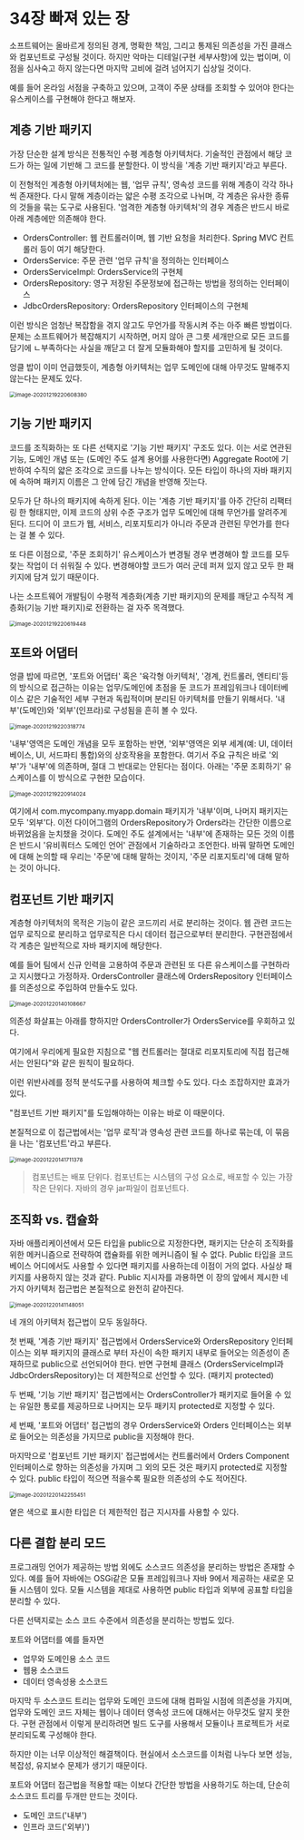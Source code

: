 # 34장 빠져 있는 장

소프트웨어는 올바르게 정의된 경계, 명확한 책임, 그리고 통제된 의존성을 가진 클래스와 컴포넌트로 구성될 것이다. 하지만 악마는 디테일(구현 세부사항)에 있는 법이며, 이점을 심사숙고 하지 않는다면 마지막 고비에 걸려 넘어지기 십상일 것이다.

예를 들어 온라임 서점을 구축하고 있으며, 고객이 주문 상태를 조회할 수 있어야 한다는 유스케이스를 구현해야 한다고 해보자.



## 계층 기반 패키지

가장 단순한 설계 방식은 전통적인 수평 계층형 아키텍처다. 기술적인 관점에서 해당 코드가 하는 일에 기반해 그 코드를 분할한다. 이 방식을 '계층 기반 패키지'라고 부른다.

이 전형적인 계층형 아키텍처에는  웹, '업무 규칙', 영속성 코드를 위해 계층이 각각 하나씩 존재한다. 다시 말해 계층이라는 얇은 수평 조각으로 나뉘며, 각 계층은 유사한 종류의 것들을 묶는 도구로 사용된다. '엄격한 계층형 아키텍처'의 경우 계층은 반드시 바로 아래 계층에만 의존해야 한다.

* OrdersController: 웹 컨트롤러이며, 웹 기반 요청을 처리한다. Spring MVC 컨트롤러 등이 여기 해당한다.
* OrdersService: 주문 관련 '업무 규칙'을 정의하는 인터페이스
* OrdersServiceImpl: OrdersService의 구현체
* OrdersRepository: 영구 저장된 주문정보에 접근하는 방법을 정의하는 인터페이스
* JdbcOrdersRepository: OrdersRepository 인터페이스의 구현체

이런 방식은 엄청난 복잡함을 겪지 않고도 무언가를 작동시켜 주는 아주 빠른 방법이다. 문제는 소프트웨어가 복잡해지기 시작하면, 머지 않아 큰 그릇 세개만으로 모든 코드를 담기에 ㄴ부족하다는 사실을 깨닫고 더 잘게 모듈화해야 할지를 고민하게 될 것이다.

엉클 밥이 이미 언급했듯이, 계층형 아키텍처는 업무 도메인에 대해 아무것도 말해주지 않는다는 문제도 있다. 

<img src="chapter-34.assets/image-20201219220608380.png" alt="image-20201219220608380" style="zoom:67%;" />



## 기능 기반 패키지

코드를 조직화하는 또 다른 선택지로 '기능 기반 패키지' 구조도 있다. 이는 서로 연관된 기능, 도메인 개념 또는 (도메인 주도 설계 용어를 사용한다면) Aggregate Root에 기반하여 수직의 얇은 조각으로 코드를 나누는 방식이다. 모든 타입이 하나의 자바 패키지에 속하며 패키지 이름은 그 안에 담긴 개념을 반영해 짓는다.

모두가 단 하나의 패키지에 속하게 된다. 이는 '계층 기반 패키지'를 아주 간단히 리팩터링 한 형태지만, 이제 코드의 상위 수준 구조가 업무 도메인에 대해 무언가를 알려주게 된다. 드디어 이 코드가 웹, 서비스, 리포지토리가 아니라 주문과 관련된 무언가를 한다는 걸 볼 수 있다.

또 다른 이점으로, '주문 조회하기' 유스케이스가 변경될 경우 변경해야 할 코드를 모두 찾는 작업이 더 쉬워질 수 있다. 변경해야할 코드가 여러 군데 퍼져 있지 않고 모두 한 패키지에 담겨 있기 때문이다.

나는 소프트웨어 개발팀이 수평적 계층화(계층 기반 패키지)의 문제를 깨닫고 수직적 계층화(기능 기반 패키지)로 전환하는 걸 자주 목격했다. 

<img src="chapter-34.assets/image-20201219220619448.png" alt="image-20201219220619448" style="zoom:67%;" />



## 포트와 어댑터

엉클 밥에 따르면, '포트와 어댑터' 혹은 '육각형 아키텍처', '경계, 컨트롤러, 엔티티'등의 방식으로 접근하는 이유는 업무/도메인에 초점을 둔 코드가 프레임워크나 데이터베이스 같은 기술적인 세부 구현과 독립적이며 분리된 아키텍처를 만들기 위해서다. '내부'(도메인)와 '외부'(인프라)로 구성됨을 흔히 볼 수 있다.

<img src="chapter-34.assets/image-20201219220318774.png" alt="image-20201219220318774" style="zoom:67%;" />



'내부'영역은 도메인 개념을 모두 포함하는 반면, '외부'영역은 외부 세계(예: UI, 데이터베이스, UI, 서드파티 통합)와의 상호작용을 포함한다. 여기서 주요 규칙은 바로 '외부'가 '내부'에 의존하며, 절대 그 반대로는 안된다는 점이다. 아래는 '주문 조회하기' 유스케이스를 이 방식으로 구현한 모습이다.

<img src="chapter-34.assets/image-20201219220914024.png" alt="image-20201219220914024" style="zoom:67%;" />



여기에서 com.mycompany.myapp.domain 패키지가 '내부'이며, 나머지 패키지는 모두 '외부'다. 이전 다이어그램의 OrdersRepository가 Orders라는 간단한 이름으로 바뀌었음을 눈치챘을 것이다. 도메인 주도 설계에서는 '내부'에 존재하는 모든 것의 이름은 반드시 '유비쿼터스 도메인 언어' 관점에서 기술하라고 조언한다. 바꿔 말하면 도메인에 대해 논의할 때 우리는 '주문'에 대해 말하는 것이지, '주문 리포지토리'에 대해 말하는 것이 아니다.



## 컴포넌트 기반 패키지

계층형 아키텍처의 목적은 기능이 같은 코드끼리 서로 분리하는 것이다. 웹 관련 코드는 업무 로직으로 분리하고 업무로직은 다시 데이터 접근으로부터 분리한다. 구현관점에서 각 계층은 일반적으로 자바 패키지에 해당한다. 

예를 들어 팀에서 신규 인력을 고용하여 주문과 관련된 또 다른 유스케이스를 구현하라고 지시했다고 가정하자. OrdersController 클래스에 OrdersRepository 인터페이스를 의존성으로 주입하여 만들수도 있다.

<img src="chapter-34.assets/image-20201220140108667.png" alt="image-20201220140108667" style="zoom:67%;" />



의존성 화살표는 아래를 향하지만 OrdersController가 OrdersService를 우회하고 있다.

여기에서 우리에게 필요한 지침으로 "웹 컨트롤러는 절대로 리포지토리에 직접 접근해서는 안된다"와 같은 원칙이 필요하다. 

이런 위반사례를 정적 분석도구를 사용하여 체크할 수도 있다. 다소 조잡하지만 효과가 있다.

"컴포넌트 기반 패키지"를 도입해야하는 이유는 바로 이 때문이다.

본질적으로 이 접근법에서는 '업무 로직'과 영속성 관련 코드를 하나로 묶는데, 이 묶음을 나는 '컴포넌트'라고 부른다.



<img src="chapter-34.assets/image-20201220141711378.png" alt="image-20201220141711378" style="zoom:67%;" />



> 컴포넌트는 배포 단위다. 컴포넌트는 시스템의 구성 요소로, 배포할 수 있는 가장 작은 단위다. 자바의 경우 jar파일이 컴포넌트다.



## 조직화 vs. 캡슐화

자바 애플리케이션에서 모든 타입을 public으로 지정한다면, 패키지는 단순히 조직화를 위한 메커니즘으로 전략하여 캡슐화를 위한 메커니즘이 될 수 없다. Public 타입을 코드 베이스 어디에서도 사용할 수 있다면 패키지를 사용하는데 이점이 거의 없다. 사실상 패키지를 사용하지 않는 것과 같다. Public 지시자를 과용하면 이 장의 앞에서 제시한 네 가지 아키텍처 접근법은 본질적으로 완전히 같아진다.



<img src="chapter-34.assets/image-20201220141148051.png" alt="image-20201220141148051" style="zoom:67%;" />

네 개의 아키텍처 접근법이 모두 동일하다.



첫 번째, '계층 기반 패키지' 접근법에서 OrdersService와 OrdersRepository 인터페이스는 외부 패키지의 클래스로 부터 자신이 속한 패키지 내부로 들어오는 의존성이 존재하므로 public으로 선언되어야 한다. 반면 구현체 클래스 (OrdersServiceImpl과 JdbcOrdersRepository)는 더 제한적으로 선언할 수 있다. (패키지 protected)

두 번째, '기능 기반 패키지' 접근법에서는 OrdersController가 패키지로 들어올 수 있는 유일한 통로를 제공하므로 나머지는 모두 패키지 protected로 지정할 수 있다. 

세 번째, '포트와 어댑터' 접근법의 경우 OrdersService와 Orders 인터페이스는 외부로 들어오는 의존성을 가지므로 public을 지정해야 한다.

마지막으로 '컴포넌트 기반 패키지' 접근법에서는 컨트롤러에서 Orders Component 인터페이스로 향하는 의존성을 가지며 그 외의 모든 것은 패키지 protected로 지정할 수 있다. public 타입이 적으면 적을수록 필요한 의존성의 수도 적어진다.



<img src="chapter-34.assets/image-20201220142255451.png" alt="image-20201220142255451" style="zoom:67%;" />

옅은 색으로 표시한 타입은 더 제한적인 접근 지시자를 사용할 수 있다.



## 다른 결합 분리 모드

프로그래밍 언어가 제공하는 방법 외에도 소스코드 의존성을 분리하는 방법은 존재할 수 있다. 예를 들어 자바에는 OSGi같은 모듈 프레임워크나 자바 9에서 제공하는 새로운 모듈 시스템이 있다. 모듈 시스템을 제대로 사용하면 public 타입과 외부에 공표할 타입을 분리할 수 있다.

다른 선택지로는 소스 코드 수준에서 의존성을 분리하는 방법도 있다.

포트와 어댑터를 예를 들자면

* 업무와 도메인용 소스 코드
* 웹용 소스코드
* 데이터 영속성용 소스코드

마지막 두 소스코드 트리는 업무와 도메인 코드에 대해 컴파일 시점에 의존성을 가지며, 업무와 도메인 코드 자체는 웹이나 데이터 영속성 코드에 대해서는 아무것도 알지 못한다. 구현 관점에서 이렇게 분리하려면 빌드 도구를 사용해서 모듈이나 프로젝트가 서로 분리되도록 구성해야 한다.

하지만 이는 너무 이상적인 해결책이다. 현실에서 소스코드를 이처럼 나누다 보면 성능, 복잡성, 유지보수 문제가 생기기 때문이다.

포트와 어댑터 접근법을 적용할 때는 이보다 간단한 방법을 사용하기도 하는데, 단순히 소스코드 트리를 두개만 만드는 것이다.

* 도메인 코드('내부')
* 인프라 코드('외부)')




















